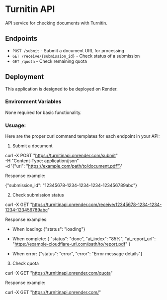 # Turnitin API

API service for checking documents with Turnitin.

## Endpoints

- `POST /submit` - Submit a document URL for processing
- `GET /receive/{submission_id}` - Check status of a submission
- `GET /quota` - Check remaining quota

## Deployment

This application is designed to be deployed on Render.

### Environment Variables

None required for basic functionality.


### Usuage: 

Here are the proper curl command templates for each endpoint in your API:

1. Submit a document

curl -X POST "https://turnitinapi.onrender.com/submit" \
  -H "Content-Type: application/json" \
  -d '{"url": "https://example.com/path/to/document.pdf"}'

Response example:

{"submission_id": "12345678-1234-1234-1234-123456789abc"}

2. Check submission status

curl -X GET "https://turnitinapi.onrender.com/receive/12345678-1234-1234-1234-123456789abc"

Response examples:

- When loading:
{"status": "loading"}

- When complete:
{
  "status": "done",
  "ai_index": "85%",
  "ai_report_url": "https://example-cloudflare-url.com/path/to/report.pdf"
}

- When error:
{"status": "error", "error": "Error message details"}

3. Check quota

curl -X GET "https://turnitinapi.onrender.com/quota"

Response example:

curl -X GET "https://turnitinapi.onrender.com/"